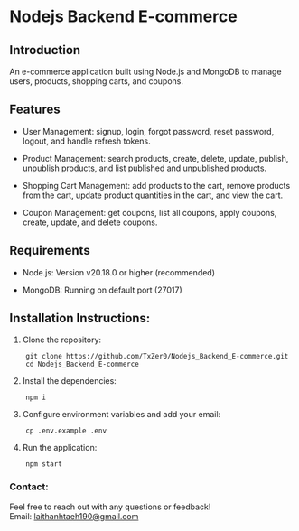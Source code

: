 # Nodejs Backend E-commerce
## Introduction
  An e-commerce application built using Node.js and MongoDB to manage users, products, shopping carts, and coupons.

## Features
+ User Management: signup, login, forgot password, reset password, logout, and handle refresh tokens.

+ Product Management: search products, create, delete, update, publish, unpublish products, and list published and unpublished products.

+ Shopping Cart Management: add products to the cart, remove products from the cart, update product quantities in the cart, and view the cart.

+ Coupon Management: get coupons, list all coupons, apply coupons, create, update, and delete coupons.

## Requirements
+ Node.js: Version v20.18.0 or higher (recommended)

+ MongoDB: Running on default port (27017)

## Installation Instructions:
1. Clone the repository:
```
    git clone https://github.com/TxZer0/Nodejs_Backend_E-commerce.git
    cd Nodejs_Backend_E-commerce
```

2. Install the dependencies:
```
    npm i 
```

3. Configure environment variables and add your email: 
```
    cp .env.example .env
```

4. Run the application:
```
    npm start
```

### Contact:
  Feel free to reach out with any questions or feedback!  
  Email: laithanhtaeh190@gmail.com

